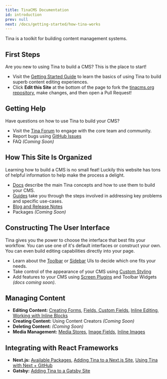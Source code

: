 ```yaml
---
title: TinaCMS Documentation
id: introduction
prev: null
next: /docs/getting-started/how-tina-works
---
```

Tina is a toolkit for building content management systems.

## First Steps

Are you new to using Tina to build a CMS? This is the place to start!

* Visit the [Getting Started Guide](/docs/getting-started/introduction "Getting Started") to learn the basics of using Tina to build superb content editing experiences.
* Click **Edit this Site** at the bottom of the page to fork the [tinacms.org repository](https://github.com/tinacms/tinacms.org "Tinacms.org Repository"), make changes, and then open a Pull Request!

## Getting Help

Have questions on how to use Tina to build your CMS?

* Visit the [Tina Forum](https://community.tinacms.org "Tina Forum") to engage with the core team and community.
* Report bugs using [GitHub Issues](https://github.com/tinacms/tinacms/issues "Tina Github Issues")
* FAQ _(Coming Soon)_

## How This Site Is Organized

Learning how to build a CMS is no small feat! Luckily this website has tons of helpful information to help make the process a delight.

* [Docs]() describe the main Tina concepts and how to use them to build your CMS.
* [Guides](/guides "Tina Guides") take you through the steps involved in addressing key problems and specific use-cases.
* [Blog and Release Notes](/blog "Tina Blog")
* Packages _(Coming Soon)_

## Constructing The User Interface

Tina gives you the power to choose the interface that best fits your workflow. You can use one of it's default interfaces or construct your own. You can even build editing capabilities directly into your page.

* Learn about the [Toolbar](/docs/cms/ui#toolbar-configuration "Tina Toolbar") or [Sidebar](/docs/cms/ui#sidebar-configuration "Tina Sidebar") UIs to decide which one fits your needs.
* Take control of the appearance of your CMS using [Custom Styling](/docs/cms/styles "Styles")
* Add features to your CMS using [Screen Plugins](/blog/screen-plugins "Screen Plugins")  and Toolbar Widgets _(docs coming soon)_.

## Managing Content

* **Editing Content:** [Creating Forms](/docs/forms), [Fields](/docs/fields),[ Custom Fields](/docs/fields/custom-fields), [Inline Editing](/docs/inline-editing), [Working with Inline Blocks](/guides//general/inline-blocks/overview)
* **Creating Content:** Using Content Creators _(Coming Soon)_
* **Deleting Content:** _(Coming Soon)_
* **Media Management:** [Media Stores](/docs/media "Tina Media Store"), [Image Fields](/docs/fields/image "Image Field Plugin"), [Inline Images](/docs/inline-editing/inline-image "Inline Images")

## Integrating with React Frameworks

* **Next.js:** [Available Packages](/docs/nextjs/overview "Next.js Packages"), [Adding Tina to a Next.js Site](/guides/nextjs/adding-tina/overview "Adding Tina to a Next.js Site"), [Using Tina with Next + GitHub](/guides/nextjs/github-open-authoring/initial-setup "Using Tina with Next and GitHub")
* **Gatsby:**  [Adding Tina to a Gatsby Site](/guides/gatsby/adding-tina/overview)